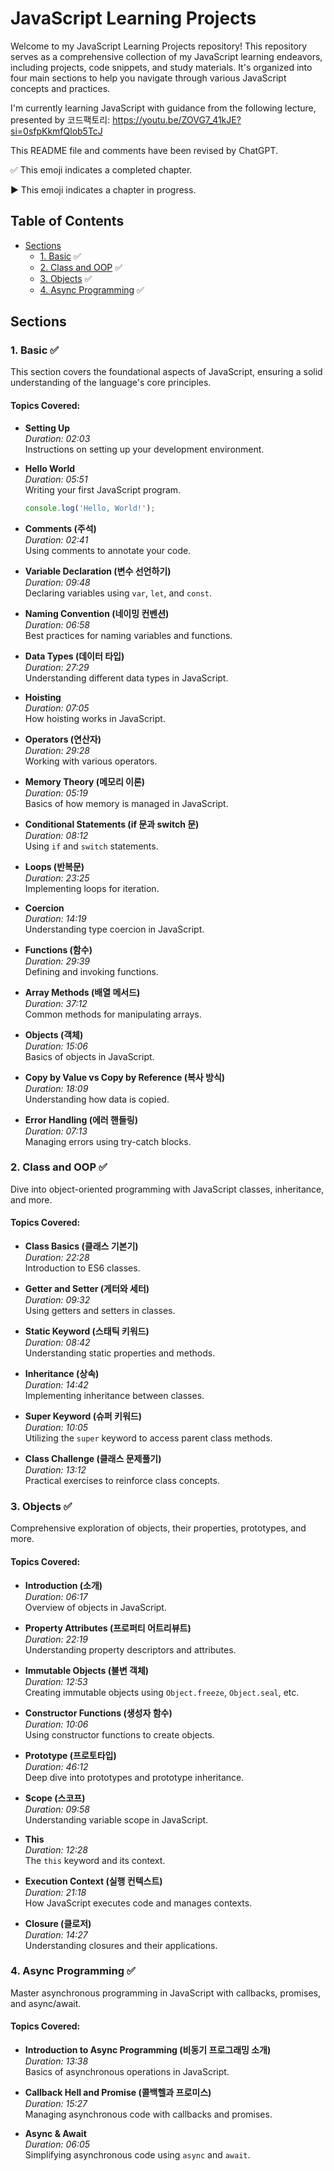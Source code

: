 # JavaScript Learning Projects

Welcome to my JavaScript Learning Projects repository! This repository serves as a comprehensive collection of my JavaScript learning endeavors, including projects, code snippets, and study materials. It's organized into four main sections to help you navigate through various JavaScript concepts and practices.

I'm currently learning JavaScript with guidance from the following lecture, presented by 코드팩토리: https://youtu.be/ZOVG7_41kJE?si=0sfpKkmfQlob5TcJ

This README file and comments have been revised by ChatGPT.

✅ This emoji indicates a completed chapter.

▶️ This emoji indicates a chapter in progress.

## Table of Contents

- [Sections](#sections)
  - [1. Basic](Basic) ✅
  - [2. Class and OOP](Class%20and%20OOP) ✅
  - [3. Objects](Objects) ✅
  - [4. Async Programming](Async%20Programming) ✅

## Sections

### 1. Basic ✅

This section covers the foundational aspects of JavaScript, ensuring a solid understanding of the language's core principles.

#### Topics Covered:
- **Setting Up**  
  *Duration: 02:03*  
  Instructions on setting up your development environment.

- **Hello World**  
  *Duration: 05:51*  
  Writing your first JavaScript program.  
  ```javascript
  console.log('Hello, World!');
  ```

- **Comments (주석)**  
  *Duration: 02:41*  
  Using comments to annotate your code.

- **Variable Declaration (변수 선언하기)**  
  *Duration: 09:48*  
  Declaring variables using `var`, `let`, and `const`.

- **Naming Convention (네이밍 컨벤션)**  
  *Duration: 06:58*  
  Best practices for naming variables and functions.

- **Data Types (데이터 타입)**  
  *Duration: 27:29*  
  Understanding different data types in JavaScript.

- **Hoisting**  
  *Duration: 07:05*  
  How hoisting works in JavaScript.

- **Operators (연산자)**  
  *Duration: 29:28*  
  Working with various operators.

- **Memory Theory (메모리 이론)**  
  *Duration: 05:19*  
  Basics of how memory is managed in JavaScript.

- **Conditional Statements (if 문과 switch 문)**  
  *Duration: 08:12*  
  Using `if` and `switch` statements.

- **Loops (반복문)**  
  *Duration: 23:25*  
  Implementing loops for iteration.

- **Coercion**  
  *Duration: 14:19*  
  Understanding type coercion in JavaScript.

- **Functions (함수)**  
  *Duration: 29:39*  
  Defining and invoking functions.

- **Array Methods (배열 메서드)**  
  *Duration: 37:12*  
  Common methods for manipulating arrays.

- **Objects (객체)**  
  *Duration: 15:06*  
  Basics of objects in JavaScript.

- **Copy by Value vs Copy by Reference (복사 방식)**  
  *Duration: 18:09*  
  Understanding how data is copied.

- **Error Handling (에러 핸들링)**  
  *Duration: 07:13*  
  Managing errors using try-catch blocks.

### 2. Class and OOP ✅

Dive into object-oriented programming with JavaScript classes, inheritance, and more.

#### Topics Covered:
- **Class Basics (클래스 기본기)**  
  *Duration: 22:28*  
  Introduction to ES6 classes.

- **Getter and Setter (게터와 세터)**  
  *Duration: 09:32*  
  Using getters and setters in classes.

- **Static Keyword (스태틱 키워드)**  
  *Duration: 08:42*  
  Understanding static properties and methods.

- **Inheritance (상속)**  
  *Duration: 14:42*  
  Implementing inheritance between classes.

- **Super Keyword (슈퍼 키워드)**  
  *Duration: 10:05*  
  Utilizing the `super` keyword to access parent class methods.

- **Class Challenge (클래스 문제풀기)**  
  *Duration: 13:12*  
  Practical exercises to reinforce class concepts.

### 3. Objects ✅

Comprehensive exploration of objects, their properties, prototypes, and more.

#### Topics Covered:
- **Introduction (소개)**  
  *Duration: 06:17*  
  Overview of objects in JavaScript.

- **Property Attributes (프로퍼티 어트리뷰트)**  
  *Duration: 22:19*  
  Understanding property descriptors and attributes.

- **Immutable Objects (불변 객체)**  
  *Duration: 12:53*  
  Creating immutable objects using `Object.freeze`, `Object.seal`, etc.

- **Constructor Functions (생성자 함수)**  
  *Duration: 10:06*  
  Using constructor functions to create objects.

- **Prototype (프로토타입)**  
  *Duration: 46:12*  
  Deep dive into prototypes and prototype inheritance.

- **Scope (스코프)**  
  *Duration: 09:58*  
  Understanding variable scope in JavaScript.

- **This**  
  *Duration: 12:28*  
  The `this` keyword and its context.

- **Execution Context (실행 컨텍스트)**  
  *Duration: 21:18*  
  How JavaScript executes code and manages contexts.

- **Closure (클로저)**  
  *Duration: 14:27*  
  Understanding closures and their applications.

### 4. Async Programming ✅

Master asynchronous programming in JavaScript with callbacks, promises, and async/await.

#### Topics Covered:
- **Introduction to Async Programming (비동기 프로그래밍 소개)**  
  *Duration: 13:38*  
  Basics of asynchronous operations in JavaScript.

- **Callback Hell and Promise (콜백헬과 프로미스)**  
  *Duration: 15:27*  
  Managing asynchronous code with callbacks and promises.

- **Async & Await**  
  *Duration: 06:05*  
  Simplifying asynchronous code using `async` and `await`.
